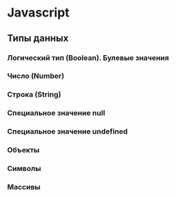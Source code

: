 # Javascript

## Типы данных

### Логический тип (Boolean). Булевые значения

### Число (Number)

### Строка (String)

### Специальное значение null

### Специальное значение undefined

### Объекты

### Символы

### Массивы

